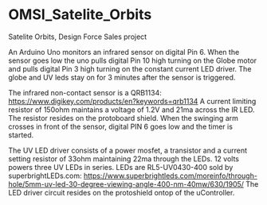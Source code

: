 # OMSI_Satelite_Orbits
Satelite Orbits, Design Force Sales project

An Arduino Uno monitors an infrared sensor on digital Pin 6.  When the sensor goes low the uno pulls digital Pin 10 high turning on the Globe motor and
pulls digital Pin 3 high turning on the constant current LED driver.  The globe and UV leds stay on for 3 minutes after the sensor is triggered.

The infrared non-contact sensor is a QRB1134: https://www.digikey.com/products/en?keywords=qrb1134
A current limiting resistor of 150ohm maintains a voltage of 1.2V and 21ma across the IR LED.  The resistor resides on the protoboard shield.
When the swinging arm crosses in front of the sensor, digital PIN 6 goes low and the timer is started.

The UV LED driver consists of a power mosfet, a transistor and a current setting resistor of 33ohm maintaining 22ma through the LEDs. 12 volts powers three UV LEDs in series. 
LEDs are RL5-UV0430-400 sold by superbrightLEDs.com: https://www.superbrightleds.com/moreinfo/through-hole/5mm-uv-led-30-degree-viewing-angle-400-nm-40mw/630/1905/
The LED driver circuit resides on the protoshield ontop of the uController.

